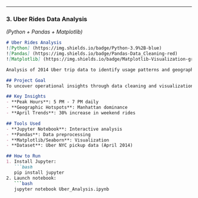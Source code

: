
---

### **3. Uber Rides Data Analysis**  
*(Python + Pandas + Matplotlib)*  

```markdown
# Uber Rides Analysis  
![Python] (https://img.shields.io/badge/Python-3.9%2B-blue)
![Pandas] (https://img.shields.io/badge/Pandas-Data_Cleaning-red)
![Matplotlib] (https://img.shields.io/badge/Matplotlib-Visualization-green)

Analysis of 2014 Uber trip data to identify usage patterns and geographic hotspots.

## Project Goal  
To uncover operational insights through data cleaning and visualization of 500K+ Uber rides.

## Key Insights  
- **Peak Hours**: 5 PM - 7 PM daily  
- **Geographic Hotspots**: Manhattan dominance  
- **April Trends**: 30% increase in weekend rides  

## Tools Used  
- **Jupyter Notebook**: Interactive analysis  
- **Pandas**: Data preprocessing  
- **Matplotlib/Seaborn**: Visualization  
- **Dataset**: Uber NYC pickup data (April 2014)  

## How to Run  
1. Install Jupyter:  
   ```bash
   pip install jupyter
2. Launch notebook:
   ```bash
   jupyter notebook Uber_Analysis.ipynb
